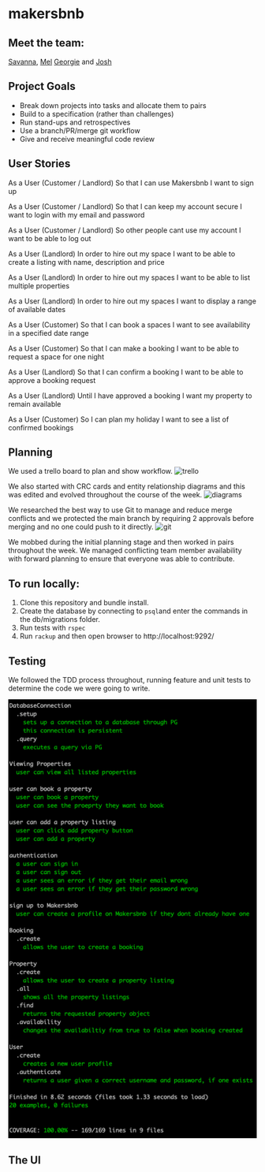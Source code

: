 # makersbnb
## Meet the team:

[Savanna](https://github.com/savannaelbey), [Mel](https://github.com/TamMelPer) [Georgie](https://github.com/horthbynorthwest) and [Josh](https://github.com/joshuaretallick)

## Project Goals
-   Break down projects into tasks and allocate them to pairs
-   Build to a specification (rather than challenges)
-   Run stand-ups and retrospectives
-   Use a branch/PR/merge git workflow
-   Give and receive meaningful code review


## User Stories

As a User (Customer / Landlord)
So that I can use Makersbnb
I want to sign up

As a User (Customer / Landlord)
So that I can keep my account secure
I want to login with my email and password

As a User (Customer / Landlord)
So other people cant use my account
I want to be able to log out

As a User (Landlord)
In order to hire out my space
I want to be able to create a listing with name, description and price

As a User (Landlord)
In order to hire out my spaces
I want to be able to list multiple properties

As a User (Landlord)
In order to hire out my spaces
I want to display a range of available dates

As a User (Customer)
So that I can book a spaces
I want to see availability in a specified date range

As a User (Customer)
So that I can make a booking
I want to be able to request a space for one night

As a User (Landlord)
So that I can confirm a booking
I want to be able to approve a booking request

As a User (Landlord)
Until I have approved a booking
I want my property to remain available

As a User (Customer)
So I can plan my holiday
I want to see a list of confirmed bookings

## Planning
We used a trello board to plan and show workflow.
![trello](trello.png)

We also started with CRC cards and entity relationship diagrams and this was edited and evolved throughout the course of the week.
![diagrams](relationship.png)

We researched the best way to use Git to manage and reduce merge conflicts and we protected the main branch by requiring 2 approvals before merging and no one could push to it directly.
![git](git.png)

We mobbed during the initial planning stage and then worked in pairs throughout the week. We managed conflicting team member availability with forward planning to ensure that everyone was able to contribute.

## To run locally:

1. Clone this repository and bundle install.
2. Create the database by connecting to `psql`and enter the commands in the db/migrations folder.
3. Run tests with `rspec`
4. Run `rackup` and then open browser to http://localhost:9292/


## Testing

We followed the TDD process throughout, running feature and unit tests to determine the code we were going to write.

![rspec](rspec.png)

## The UI

